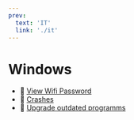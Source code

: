 ```yaml
---
prev:
  text: 'IT'
  link: './it'
---
```

# Windows

- 📄 [View Wifi Password](/it/windows/wifiPsw)
- 📄 [Crashes](/it/windows/crashes)
- 📄 [Upgrade outdated programms](/it/windows/upgradeAll)